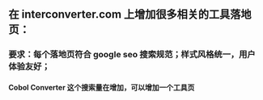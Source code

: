 ## 在 interconverter.com 上增加很多相关的工具落地页：

### 要求：每个落地页符合 google seo 搜索规范；样式风格统一，用户体验友好；

#### Cobol Converter 这个搜索量在增加，可以增加一个工具页
